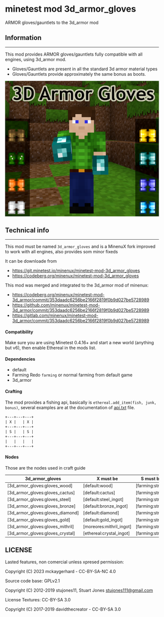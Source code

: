 minetest mod 3d_armor_gloves
=======================

ARMOR gloves/gauntlets to the 3d_armor mod

## Information
--------------

This mod provides ARMOR gloves/gauntlets fully compatible with all engines, using 3d_armor mod.

- Gloves/Gauntlets are present in all the standard 3d armor material types
- Gloves/Gauntlets provide approximately the same bonus as boots.

![screenshot.png](screenshot.png)

## Technical info
-----------------

This mod must be named `3d_armor_gloves` and is a MinenuX fork improved to work 
with all engines, also provides som minor fixeds

It can be downloade from 
* https://git.minetest.io/minenux/minetest-mod-3d_armor_gloves
* https://codeberg.org/minenux/minetest-mod-3d_armor_gloves

This mod was merged and integrated to the 3d_armor mod of minenux:
* https://codeberg.org/minenux/minetest-mod-3d_armor/commit/353daadc6256be2166f2819f0b9d027be5728989
* https://github.com/minenux/minetest-mod-3d_armor/commit/353daadc6256be2166f2819f0b9d027be5728989
* https://gitlab.com/minenux/minetest-mod-3d_armor/commit/353daadc6256be2166f2819f0b9d027be5728989

#### Compatibility

Make sure you are using Minetest 0.4.16+ and start a new world (anything but v6), 
then enable Ethereal in the mods list.

#### Dependencies

* default
* Farming Redo `farming` or normal farming from default game
* 3d_armor


#### Crafting

The mod provides a fishing api, basically is `ethereal.add_item(fish, junk, bonus)`,
several examples are at the documentation of [api.txt](api.txt) file.

```
+---+---+---+
| X |   | X |
+---+---+---+
| S |   | S |
+---+---+---+
|   |   |   |
+---+---+---+
```

#### Nodes

Those are the nodes used in craft guide

| 3d_armor_gloves                  | X must be               | S must be         |
| -------------------------------- | ----------------------- | ----------------- |
| [3d_armor_gloves:gloves_wood]    | [default:wood]          | [farming:string]  |
| [3d_armor_gloves:gloves_cactus]  | [default:cactus]        | [farming:string]  |
| [3d_armor_gloves:gloves_steel]   | [default:steel_ingot]   | [farming:string]  |
| [3d_armor_gloves:gloves_bronze]  | [default:bronze_ingot]  | [farming:string]  |
| [3d_armor_gloves:gloves_diamond] | [default:diamond]       | [farming:string]  |
| [3d_armor_gloves:gloves_gold]    | [default:gold_ingot]    | [farming:string]  |
| [3d_armor_gloves:gloves_mithril] | [moreores:mithril_ingot] | [farming:string]  |
| [3d_armor_gloves:gloves_crystal] | [ethereal:crystal_ingot] | [farming:string]  |

## LICENSE

Lasted  features, non comercial unless xpresed permission:

 Copyright (C) 2023 mckaygerhard - CC-BY-SA-NC 4.0

Source code base: GPLv2.1

 Copyright (C) 2012-2019 stujones11, Stuart Jones <stujones111@gmail.com>

License Textures: CC-BY-SA 3.0

 Copyright (C) 2017-2019 davidthecreator - CC-BY-SA 3.0

